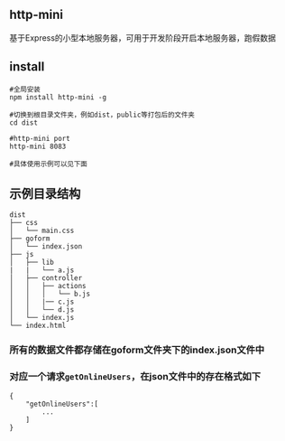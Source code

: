 ## http-mini
基于Express的小型本地服务器，可用于开发阶段开启本地服务器，跑假数据

## install
```
#全局安装
npm install http-mini -g

#切换到根目录文件夹，例如dist，public等打包后的文件夹
cd dist

#http-mini port
http-mini 8083

#具体使用示例可以见下面
```

## 示例目录结构 ##

```
dist
├── css
│   └── main.css
├── goform
│   └── index.json
├── js
│   ├── lib
|   |   └── a.js
│   ├── controller
│   │   ├── actions
│   │   │   └── b.js
│   │   |── c.js
│   │   └── d.js
│   └── index.js
└── index.html

```

### 所有的数据文件都存储在goform文件夹下的index.json文件中
### 对应一个请求`getOnlineUsers`，在json文件中的存在格式如下
```
{
    "getOnlineUsers":[
        ...
    ]
}
```
